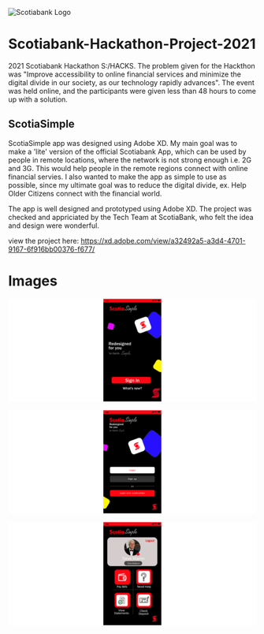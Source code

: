 ![Scotiabank Logo](https://www.scotiabank.com/content/dam/scotiabank/images/logos/2019/scotiabank-logo-red-desktop-200px.svg)

# Scotiabank-Hackathon-Project-2021
2021 Scotiabank Hackathon S:/HACKS. 
The problem given for the Hackthon was "Improve accessibility to online financial services and minimize the digital divide in our society, as our technology rapidly advances".
The event was held online, and the participants were given less than 48 hours to come up with a solution.

ScotiaSimple
------------
ScotiaSimple app was designed using Adobe XD. My main goal was to make a 'lite' version of the official Scotiabank App, which can be used by people in remote locations, where the network is not strong enough i.e. 2G and 3G. This would help people in the remote regions connect with online financial servies. 
I also wanted to make the app as simple to use as possible, since my ultimate goal was to reduce the digital divide, ex. Help Older Citizens connect with the financial world. 

The app is well designed and prototyped using Adobe XD. The project was checked and appriciated by the Tech Team at ScotiaBank, who felt the idea and design were wonderful.

view the project here:
https://xd.adobe.com/view/a32492a5-a3d4-4701-9167-6f916bb00376-f677/


# Images
![Screenshot](image2.png)

![Screenshot](image3.png)

![Screenshot](image4.png)

